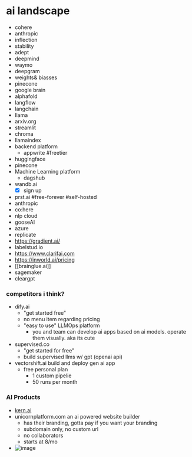 # ai landscape
- cohere
- anthropic
- inflection
- stability
- adept
- deepmind
- waymo
- deepgram
- weights& biasses
- pinecone
- google brain
- alphafold
- langflow
- langchain
- llama
- arxiv.org 
- streamlit
- chroma
- llamaindex
- backend platform
	- appwrite #freetier 
- huggingface
- pinecone
- Machine Learning platform
	- dagshub 
- wandb.ai
	- [x] sign up
- prst.ai #free-forever #self-hosted 
- anthropic
- co:here
- nlp cloud
- gooseAI
- azure
- replicate
- https://gradient.ai/
- labelstud.io
- https://www.clarifai.com
- https://inworld.ai/pricing
- [[brainglue.ai]]
- sagemaker 
- cleargpt 


### competitors i think? 
- dify.ai 
	- "get started free"
	- no menu item regarding pricing 
	- "easy to use" LLMOps platform 
		- you and team can develop ai apps based on ai models. operate them visually. aka its cute
- supervised.co
	- "get started for free"
	- build supervised llms w/ gpt (openai api)
- vectorshift.ai
  build and deploy gen ai app 
	- free personal plan
		- 1 custom pipelie
		- 50 runs per month 

### AI Products
- [kern.ai](kern.ai)
- unicornplatform.com
  an ai powered website builder
	- has their branding, gotta pay if you want your branding
	- subdomain only, no custom url 
	- no collaborators
	- starts at 8/mo
- 
  ![image](notes/Pasted%20image%2020230909021103.png)
  
